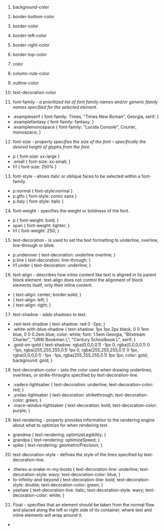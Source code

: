 <!--
Use the CSS Reference on MDN to identify ALL the styles that affect the color of things (~10).
-->


1. background-color

2. border-bottom-color

3. border-color

4. border-left-color

5. border-right-color

6. border-top-color

7. color

8. column-rule-color

9. outline-color

10. text-decoration-color

<!-- Add 10 more CSS rules with 3 examples to your Reading-CSS.md file.
This time look for font- and text-affecting rules (hint hint). -->

11. font-family - *a prioritized list of font family names and/or generic family names specified for the selected element.*

  * .exampleserif {
    font-family: Times, "Times New Roman", Georgia, serif;
    }
  * .examplefantasy {
    font-family: fantasy;
    }
  * .examplemonospace {
    font-family: "Lucida Console", Courier, monospace;
    }

12. font-size -  *property specifies the size of the font – specifically the desired height of glyphs from the font.*

  * p { font-size: xx-large }
  * .small {
	font-size: xx-small;
    }
  * h1 { font-size: 250% }

13. font-style -  allows italic or oblique faces to be selected within a font-family.

  * p.normal { font-style:normal }
  * p.gtfo  { font-style: comic sans }
  * p.italy { font-style: italic }

14. font-weight - specifies the weight or boldness of the font.

  * p { font-weight: bold; }
  * span { font-weight: lighter; }
  * h1 { font-weight: 250; }

15. text-decoration - is used to set the text formatting to underline, overline, line-through or blink.

  * p.underover {
    text-decoration: underline overline;
    }
  * p.line {
    text-decoration: line-through;
    }
  * h1.under {
    text-decoration: underline;
    }

16. text-align - describes how inline content like text is aligned in its parent block element. text-align does not control the alignment of block elements itself, only their inline content.

  * { text-align: center; border:solid; }
  * { text-align: left; }
  * { text-align: right; }

17. text-shadow - adds shadows to text.

  * .red-text-shadow {
   text-shadow: red 0 -2px;
    }
  * .white-with-blue-shadow {
   text-shadow: 1px 1px 2px black, 0 0 1em blue, 0 0 0.2em blue;
   color: white;
   font: 1.5em Georgia, "Bitstream Charter", "URW Bookman L", "Century Schoolbook L", serif;
    }
  * .gold-on-gold {
   text-shadow: rgba(0,0,0,0.1) -1px 0, rgba(0,0,0,0.1) 0 -1px,
   rgba(255,255,255,0.1) 1px 0, rgba(255,255,255,0.1) 0 1px,
   rgba(0,0,0,0.1) -1px -1px, rgba(255,255,255,0.1) 1px 1px;
   color: gold;
   background: gold;
    }

18. text-decoration-color - sets the color used when drawing underlines, overlines, or strike-throughs specified by text-decoration-line.

  * .vaders-lightsaber {
    text-decoration: underline;
    text-decoration-color: red;
    }
  * .yodas-lightsaber {
    text-decoration: strikethrough;
    text-decoration-color: green;
    }
  * .mace-windus-lightsaber {
    text-decoration: bold;
    text-decoration-color: purple;
    }

19. text-rendering - property provides information to the rendering engine about what to optimize for when rendering text.

  * grandma  { text-rendering: optimizeLegibility; }
  * grandpa  { text-rendering: optimizeSpeed; }
  * spike    { text-rendering: geometricPrecision; }

20. text-decoration-style - defines the style of the lines specified by text-decoration-line.

  * .theres-a-snake-in-my-boots {
      text-decoration-line: underline;
      text-decoration-style: wavy;
      text-decoration-color: blue;
    }
  * to-infinity-and-beyond {
      text-decoration-line: bold;
      text-decoration-style: double;
      text-decoration-color: green;
    }
  * yeehaw {
      text-decoration-line: italic;
      text-decoration-style: wavy;
      text-decoration-color: white;
    }

21. Float - specifies that an element should be taken from the normal flow and placed along the left or right side of its container, where text and inline elements will wrap around it.

  * `<style type="text/css">
      div { border: solid red; max-width: 70ex; }
      h4 { float: left; margin: 0; }
      </style
      <h4>HOWDY!!</h4>`
  * #darthvader {
    float: right;
    }
  * span {
    float: none;
    }

22. Clear - specifies whether an element can be next to floating elements that precede it or must be moved down below them.

  * `p { clear: none}`
  * `h2 { clear: left }`
  * `h3 { clear: right}`

23. Position - chooses alternative rules for positioning elements, designed to be useful for scripted animation effects.

  * p {
      position: absolute;
      left: 10px;
    }
  * span {
    position: relative;
    top: 20px;
    left: 20px;
    }
  * h1 {
    position: fixed;
    top: 5%;
    }

24. Fullscreen - `:fullscreen` applies to any element that's currently being displayed in full-screen mode.

  * `*:fullscreen {
    position:fixed;
    top:0;
    right:0;
    bottom:0;
    left:0;
    margin:0;
    box-sizing:border-box;
    width:100%;
    height:100%;
    object-fit:contain;
    }`
  * h1:fullscreen {
      border:1px solid #f00;
    }
  * p:fullscreen {
      font-size: 200%;
    }

25. 
